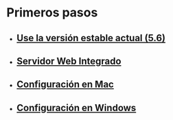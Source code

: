# Primeros pasos

* ## [Use la versión estable actual \(5.6\)](/use-la-versión-actual.md)

* ## [Servidor Web Integrado](/servidor-web-integrado.md)

* ## [Configuración en Mac](/configuración-en-mac.md)

* ## [Configuración en Windows](/configuracion-en-windows.md)


